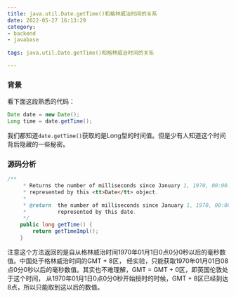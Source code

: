 ```yaml
---
title: java.util.Date.getTime()和格林威治时间的关系
date: 2022-05-27 16:13:29
category:
- backend
- javabase
  
tags: java.util.Date.getTime()和格林威治时间的关系

---
```


### 背景
看下面这段熟悉的代码：
```java
Date date = new Date();
Long time = date.getTime();
```
我们都知道`date.getTime()`获取的是Long型的时间值。但是少有人知道这个时间背后隐藏的一些秘密。

### 源码分析
```java
/**
     * Returns the number of milliseconds since January 1, 1970, 00:00:00 GMT
     * represented by this <tt>Date</tt> object.
     *
     * @return  the number of milliseconds since January 1, 1970, 00:00:00 GMT
     *          represented by this date.
     */
    public long getTime() {
        return getTimeImpl();
    }
```
<P>注意这个方法返回的是自从格林威治时间1970年01月1日0点0分0秒以后的毫秒数值。中国处于格林威治时间的GMT + 8区，
经实验，只能获取1970年01月01日08点0分0秒以后的毫秒数值。其实也不难理解，GMT = GMT + 0区，即英国伦敦处于这个时间，
从1970年01月1日0点0分0秒开始授时的时候，GMT + 8区已经到达8点，所以只能取到这以后的数值。
</P>

